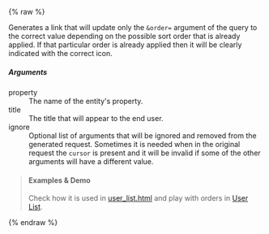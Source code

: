 {% raw %}

Generates a link that will update only the `&order=` argument of the query to the correct value depending on the possible sort order that is already applied. If that particular order is already applied then it will be clearly indicated with the correct icon.

##### Arguments

<dl>
  <dt>property</dt>
  <dd>The name of the entity's property.</dd>
  <dt>title</dt>
  <dd>
    The title that will appear to the end user.
  </dd>
  <dt>ignore</dt>
  <dd>
    Optional list of arguments that will be ignored and removed from the
    generated request. Sometimes it is needed when in the original request the
    <code>cursor</code> is present and it will be invalid if some of the other
    arguments will have a different value.
  </dd>
</dl>

> #### Examples & Demo
>
> Check how it is used in [user_list.html](https://github.com/gae-init/gae-init/blob/master/main/templates/user/user_list.html) and play with orders in [User List](https://gae-init.appspot.com/user/?order=-modified).

{% endraw %}
